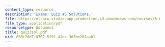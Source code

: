 ```yaml
---
content_type: resource
description: 'Exams: Quiz #3 Solutions.'
file: https://ol-ocw-studio-app-production.s3.amazonaws.com/courses/8-022-physics-ii-electricity-and-magnetism-fall-2002/868f2dd707025f9f41ec3d5be281aab1_quiz3sol.pdf
file_type: application/pdf
resourcetype: Document
title: quiz3sol.pdf
uid: 868f2dd7-0702-5f9f-41ec-3d5be281aab1
---
```

